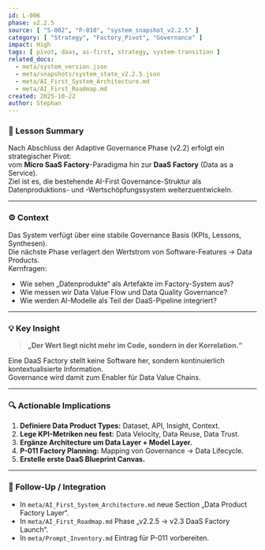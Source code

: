 ```yaml
---
id: L-006
phase: v2.2.5
source: [ "S-002", "P-010", "system_snapshot_v2.2.5" ]
category: [ "Strategy", "Factory_Pivot", "Governance" ]
impact: High
tags: [ pivot, daas, ai-first, strategy, system-transition ]
related_docs:
  - meta/system_version.json
  - meta/snapshots/system_state_v2.2.5.json
  - meta/AI_First_System_Architecture.md
  - meta/AI_First_Roadmap.md
created: 2025-10-22
author: Stephan
---
```


### 🧭 Lesson Summary
Nach Abschluss der Adaptive Governance Phase (v2.2) erfolgt ein strategischer Pivot:  
vom **Micro SaaS Factory**-Paradigma hin zur **DaaS Factory** (Data as a Service).  
Ziel ist es, die bestehende AI-First Governance-Struktur als Datenproduktions- und -Wertschöpfungssystem weiterzuentwickeln.

---

### ⚙️ Context
Das System verfügt über eine stabile Governance Basis (KPIs, Lessons, Synthesen).  
Die nächste Phase verlagert den Wertstrom von Software-Features → Data Products.  
Kernfragen:
- Wie sehen „Datenprodukte“ als Artefakte im Factory-System aus?
- Wie messen wir Data Value Flow und Data Quality Governance?
- Wie werden AI-Modelle als Teil der DaaS-Pipeline integriert?

---

### 💡 Key Insight
> **„Der Wert liegt nicht mehr im Code, sondern in der Korrelation.“**

Eine DaaS Factory stellt keine Software her, sondern kontinuierlich kontextualisierte Information.  
Governance wird damit zum Enabler für Data Value Chains.

---

### 🔍 Actionable Implications
1. **Definiere Data Product Types:** Dataset, API, Insight, Context.  
2. **Lege KPI-Metriken neu fest:** Data Velocity, Data Reuse, Data Trust.  
3. **Ergänze Architecture um Data Layer + Model Layer.**  
4. **P-011 Factory Planning:** Mapping von Governance → Data Lifecycle.  
5. **Erstelle erste DaaS Blueprint Canvas.**

---

### 🔁 Follow-Up / Integration
- In `meta/AI_First_System_Architecture.md` neue Section „Data Product Factory Layer“.  
- In `meta/AI_First_Roadmap.md` Phase „v2.2.5 → v2.3 DaaS Factory Launch“.  
- In `meta/Prompt_Inventory.md` Eintrag für P-011 vorbereiten.
